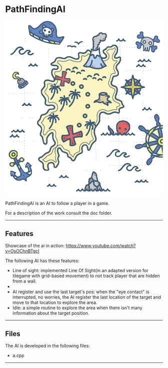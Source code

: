 # PathFindingAI

<!-- ![logo](presentation/projectLogo.png) -->
<p align="center">
  <img src="presentation/projectLogo.png" alt="Image Description">
</p>

PathFindingAI is an AI to follow a player in a game.

For a description of the work consult the doc folder.

***
## Features

Showcase of the ai in action: https://www.youtube.com/watch?v=OsOChnBTgcI

The following AI has these features:
- Line of sight: implemented Line Of Sight(in an adapted version for tilegame with grid-based movement) to not track player
that are hidden from a wall.   
- 
- AI register and use the last target's pos: when the "eye contact" is interrupted, no worries, the AI register the last location of the target and move to that location to explore the area.
- Idle: a simple routine to explore the area when there isn't many information about the target position.


***
## Files
The AI is developed in the following files:
- a.cpp
***

